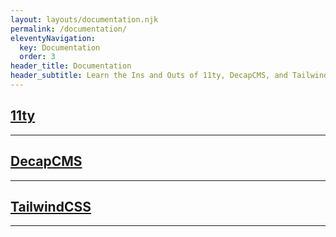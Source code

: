 ```yaml
---
layout: layouts/documentation.njk
permalink: /documentation/
eleventyNavigation:
  key: Documentation
  order: 3
header_title: Documentation
header_subtitle: Learn the Ins and Outs of 11ty, DecapCMS, and TailwindCSS
---
```

## **[11ty](https://www.11ty.dev/docs/)**
---
## **[DecapCMS](https://decapcms.org/docs/intro/)**
---

## **[TailwindCSS](https://tailwindcss.com/)**
---
